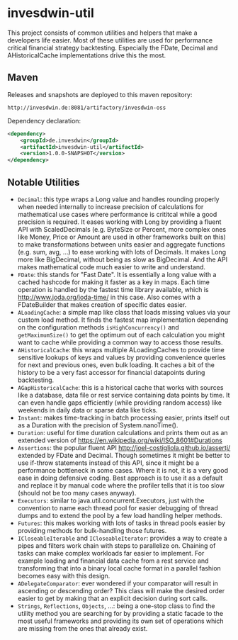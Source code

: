 # invesdwin-util

This project consists of common utilities and helpers that make a developers life easier. Most of these utilities are used for performance critical financial strategy backtesting. Especially the FDate, Decimal and AHistoricalCache implementations drive this the most.

## Maven

Releases and snapshots are deployed to this maven repository:
```
http://invesdwin.de:8081/artifactory/invesdwin-oss
```

Dependency declaration:
```xml
<dependency>
	<groupId>de.invesdwin</groupId>
	<artifactId>invesdwin-util</artifactId>
	<version>1.0.0-SNAPSHOT</version>
</dependency>
```

## Notable Utilities

* `Decimal`: this type wraps a Long value and handles rounding properly when needed internally to increase precision of calculations for mathematical use cases where performance is crititcal while a good precision is required. It eases working with Long by providing a fluent API with ScaledDecimals (e.g. ByteSize or Percent, more complex ones like Money, Price or Amount are used in other frameworks built on this) to make transformations between units easier and aggregate functions (e.g. sum, avg, ...) to ease working with lots of Decimals. It makes Long more like BigDecimal, without being as slow as BigDecimal. And the API makes mathematical code much easier to write and understand.
* `FDate`: this stands for "Fast Date". It is essentially a long value with a cached hashcode for making it faster as a key in maps. Each time operation is handled by the fastest time library available, which is http://www.joda.org/joda-time/ in this case. Also comes with a FDateBuilder that makes creation of specific dates easier.
* `ALoadingCache`: a simple map like class that loads missing values via your custom load method. It finds the fastest map implementation depending on the configuration methods `isHighConcurrency()` and `getMaximumSize()` to get the optimum out of each calculation you might want to cache while providing a common way to access those results.
* `AHistoricalCache`: this wraps multiple ALoadingCaches to provide time sensitive lookups of keys and values by providing convenience queries for next and previous ones, even bulk loading. It caches a bit of the history to be a very fast accessor for financial datapoints during backtesting.
* `AGapHistoricalCache`: this is a historical cache that works with sources like a database, data file or rest service containing data points by time. It can even handle gaps efficiently (while providing random access) like weekends in daily data or sparse data like ticks. 
* `Instant`: makes time-tracking in batch processing easier, prints itself out as a Duration with the precision of System.nanoTime().
* `Duration`: useful for time duration calculations and prints them out as an extended version of https://en.wikipedia.org/wiki/ISO_8601#Durations
* `Assertions`: the popular fluent API http://joel-costigliola.github.io/assertj/ extended by FDate and Decimal. Though sometimes it might be better to use if-throw statements instead of this API, since it might be a performance bottleneck in some cases. Where it is not, it is a very good ease in doing defensive coding. Best approach is to use it as a default and replace it by manual code where the profiler tells that it is too slow (should not be too many cases anyway).
* `Executors`: similar to java.util.concurrent.Executors, just with the convention to name each thread pool for easier debugging of thread dumps and to extend the pool by a few load handling helper methods. 
* `Futures`: this makes working with lots of tasks in thread pools easier by providing methods for bulk-handling those futures.
* `ICloseableIterable` and `ICloseableIterator`: provides a way to create a pipes and filters work chain with steps to parallelize on. Chaining of tasks can make complex workloads far easier to implement. For example loading and financial data cache from a rest service and transforming that into a binary local cache format in a parallel fashion becomes easy with this design.
* `ADelegateComparator`: ever wondered if your comparator will result in ascending or descending order? This class will make the desired order easier to get by making that an explicit decision during sort calls.
* `Strings`, `Reflections`, `Objects`, ...: being a one-stop class to find the utility method you are searching for by providing a static facade to the most useful frameworks and providing its own set of operations which are missing from the ones that already exist.
